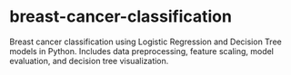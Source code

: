 # breast-cancer-classification
Breast cancer classification using Logistic Regression and Decision Tree models in Python. Includes data preprocessing, feature scaling, model evaluation, and decision tree visualization.
